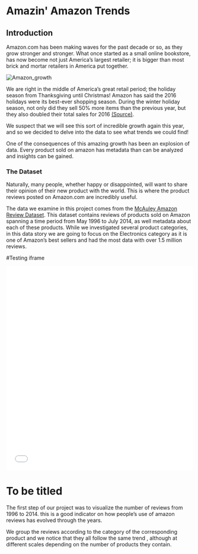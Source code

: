 # Amazin' Amazon Trends

## Introduction
Amazon.com has been making waves for the past decade or so, as they grow stronger and stronger. What once started as a small online bookstore, has now become not just America’s largest retailer; it is bigger than most brick and mortar retailers in America put together.

![Amazon_growth](/ada2017/images/amazon_growth.PNG)


We are right in the middle of America’s great retail period; the holiday season from Thanksgiving until Christmas!  Amazon has said the 2016 holidays were its best-ever shopping season. During the winter holiday season, not only did they sell 50% more items than the previous year, but they also doubled their total sales for 2016 [(Source)](http://fortune.com/2017/01/04/amazon-marketplace-sales/).

We suspect that we will see this sort of incredible growth again this year, and so we decided to delve into the data to see what trends we could find!

One of the consequences of this amazing growth has been an explosion of data. Every product sold on amazon has metadata than can be analyzed and insights can be gained.

### The Dataset
Naturally, many people, whether happy or disappointed, will want to share their opinion of their new product with the world. This is where the product reviews posted on Amazon.com are incredibly useful.

The data we examine in this project comes from the [McAuley Amazon Review Dataset](http://jmcauley.ucsd.edu/data/amazon/). This dataset contains reviews of products sold on Amazon spanning a time period from May 1996 to July 2014, as well metadata about each of these products. While we investigated several product categories, in this data story we are going to focus on the Electronics category as it is one of Amazon’s best sellers and had the most data with over 1.5 million reviews.



#Testing iframe


<iframe width="100%" height="550" src="/ada2017/images/1_Daily_reviews_electronics.html" frameborder="0"></iframe>





# To be titled

The first step of our project was to visualize the number of reviews from 1996 to 2014. 
this is a good indicator on how people’s use of  amazon reviews has evolved through the years.

We group the reviews according to the category of the corresponding product and we notice that they all follow the same trend , although at different scales depending on the number of products they contain.

